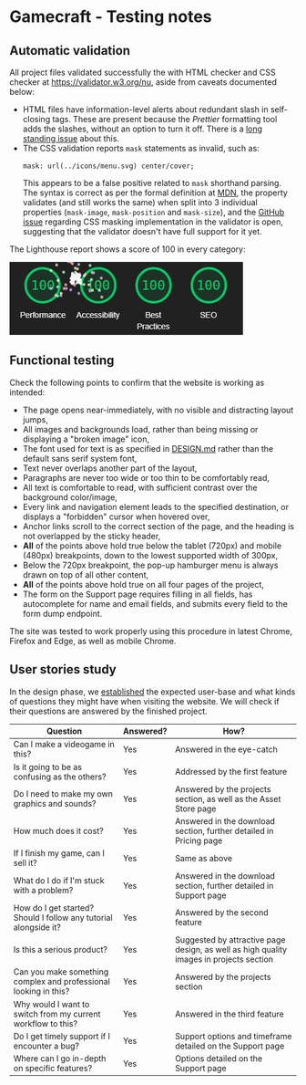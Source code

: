 # Gamecraft - Testing notes

## Automatic validation

All project files validated successfully the with HTML checker and CSS checker at https://validator.w3.org/nu, aside from caveats documented below:

-   HTML files have information-level alerts about redundant slash in self-closing tags. These are present because the _Prettier_ formatting tool adds the slashes, without an option to turn it off. There is a [long standing issue](https://github.com/prettier/prettier/issues/5246) about this.
-   The CSS validation reports `mask` statements as invalid, such as:  
    ```
    mask: url(../icons/menu.svg) center/cover;
    ```  
    This appears to be a false positive related to `mask` shorthand parsing. The syntax is correct as per the formal definition at [MDN](https://developer.mozilla.org/en-US/docs/Web/CSS/mask#formal_syntax), the property validates (and still works the same) when split into 3 individual properties (`mask-image`, `mask-position` and `mask-size`), and the [GitHub issue](https://github.com/w3c/css-validator/issues/151) regarding CSS masking implementation in the validator is open, suggesting that the validator doesn't have full support for it yet.

The Lighthouse report shows a score of 100 in every category:

![Lighthouse report card](lighthouse.png)

## Functional testing

Check the following points to confirm that the website is working as intended:

-   The page opens near-immediately, with no visible and distracting layout jumps,
-   All images and backgrounds load, rather than being missing or displaying a "broken image" icon,
-   The font used for text is as specified in [DESIGN.md](DESIGN.md#design-language) rather than the default sans serif system font,
-   Text never overlaps another part of the layout,
-   Paragraphs are never too wide or too thin to be comfortably read,
-   All text is comfortable to read, with sufficient contrast over the background color/image,
-   Every link and navigation element leads to the specified destination, or displays a "forbidden" cursor when hovered over,
-   Anchor links scroll to the correct section of the page, and the heading is not overlapped by the sticky header,
-   **All** of the points above hold true below the tablet (720px) and mobile (480px) breakpoints, down to the lowest supported width of 300px,
-   Below the 720px breakpoint, the pop-up hamburger menu is always drawn on top of all other content,
-   **All** of the points above hold true on all four pages of the project,
-   The form on the Support page requires filling in all fields, has autocomplete for name and email fields, and submits every field to the form dump endpoint.

The site was tested to work properly using this procedure in latest Chrome, Firefox and Edge, as well as mobile Chrome.

## User stories study

In the design phase, we [established](DESIGN.md#user-stories) the expected user-base and what kinds of questions they might have when visiting the website. We will check if their questions are answered by the finished project.

| Question                                                         | Answered? | How?                                                                                    |
|------------------------------------------------------------------|-----------|-----------------------------------------------------------------------------------------|
| Can I make a videogame in this?                                  | Yes       | Answered in the eye-catch                                                               |
| Is it going to be as confusing as the others?                    | Yes       | Addressed by the first feature                                                          |
| Do I need to make my own graphics and sounds?                    | Yes       | Answered by the projects section, as well as the Asset Store page                       |
| How much does it cost?                                           | Yes       | Answered in the download section, further detailed in Pricing page                      |
| If I finish my game, can I sell it?                              | Yes       | Same as above                                                                           |
| What do I do if I'm stuck with a problem?                        | Yes       | Answered in the download section, further detailed in Support page                      |
| How do I get started? Should I follow any tutorial alongside it? | Yes       | Answered by the second feature                                                          |
| Is this a serious product?                                       | Yes       | Suggested by attractive page design, as well as high quality images in projects section |
| Can you make something complex and professional looking in this? | Yes       | Answered by the projects section                                                        |
| Why would I want to switch from my current workflow to this?     | Yes       | Answered in the third feature                                                           |
| Do I get timely support if I encounter a bug?                    | Yes       | Support options and timeframe detailed on the Support page                              |
| Where can I go in-depth on specific features?                    | Yes       | Options detailed on the Support page                                                    |
